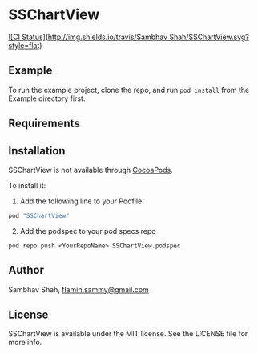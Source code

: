 # SSChartView

[![CI Status](http://img.shields.io/travis/Sambhav Shah/SSChartView.svg?style=flat)](https://travis-ci.org/sambhav7890/SSChartView)

## Example

To run the example project, clone the repo, and run `pod install` from the Example directory first.

## Requirements

## Installation

SSChartView is not available through [CocoaPods](http://cocoapods.org). 

To install it:

1. Add the following line to your Podfile:

```ruby
pod "SSChartView"
```

2. Add the podspec to your pod specs repo
```
pod repo push <YourRepoName> SSChartView.podspec
```

## Author

Sambhav Shah, flamin.sammy@gmail.com

## License

SSChartView is available under the MIT license. See the LICENSE file for more info.
